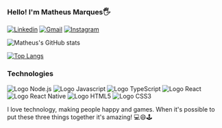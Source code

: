 ### Hello! I'm Matheus Marques🖐️
[![Linkedin](https://img.shields.io/badge/LinkedIn-0077B5?style=for-the-badge&logo=linkedin&logoColor=white)](https://www.linkedin.com/in/matheus-marques-costa/)
[![Gmail](https://img.shields.io/badge/Gmail-D14836?style=for-the-badge&logo=gmail&logoColor=white)](mailto:matheusm537@gmail.com)
[![Instagram](https://img.shields.io/badge/Instagram-E4405F?style=for-the-badge&logo=instagram&logoColor=white)](https://www.instagram.com/marques_rx/)

<div height="180em">

![Matheus's GitHub stats](https://github-readme-stats.vercel.app/api?username=Marques537&show_icons=true&theme=radical)

[![Top Langs](https://github-readme-stats.vercel.app/api/top-langs/?username=Marques537&layout=compact&theme=radical)](https://github.com/anuraghazra/github-readme-stats)

</div>



### Technologies




<div style="display: inline_block">
  <img aling="center" alt="Logo Node.js" src="https://img.shields.io/badge/Node.js-43853D?style=for-the-badge&logo=node.js&logoColor=white">
  <img aling="center" alt="Logo Javascript" src="https://img.shields.io/badge/JavaScript-F7DF1E?style=for-the-badge&logo=javascript&logoColor=black">
  <img aling="center" alt="Logo TypeScript" src="https://img.shields.io/badge/TypeScript-007ACC?style=for-the-badge&logo=typescript&logoColor=white">
  <img aling="center" alt="Logo React" src="https://img.shields.io/badge/React-20232A?style=for-the-badge&logo=react&logoColor=61DAFB">
  <img aling="center" alt="Logo React Native" src="https://img.shields.io/badge/React_Native-20232A?style=for-the-badge&logo=react&logoColor=61DAFB">
  <img aling="center" alt="Logo HTML5" src="https://img.shields.io/badge/HTML5-E34F26?style=for-the-badge&logo=html5&logoColor=white">
  <img aling="center" alt="Logo CSS3" src="https://img.shields.io/badge/CSS3-1572B6?style=for-the-badge&logo=css3&logoColor=white">
</div>

I love technology, making people happy and games. When it's possible to put these three things together it's amazing! 💻😄🕹️
